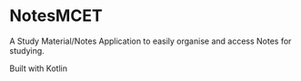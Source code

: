 # NotesMCET
A Study Material/Notes Application to easily organise and access Notes for studying.

Built with Kotlin
